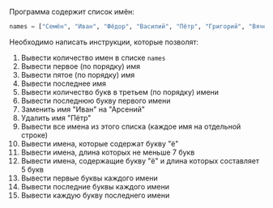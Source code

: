 Программа содержит список имён:

```python
names = ["Семён", "Иван", "Фёдор", "Василий", "Пётр", "Григорий", "Вячеслав"]
```

Необходимо написать инструкции, которые позволят:

1. Вывести количество имен в списке `names`
2. Вывести первое (по порядку) имя
3. Вывести пятое (по порядку) имя
4. Вывести последнее имя
5. Вывести количество букв в третьем (по порядку) имени
6. Вывести последнюю букву первого имени
7. Заменить имя "Иван" на "Арсений"
8. Удалить имя "Пётр" 
9. Вывести все имена из этого списка (каждое имя на отдельной строке)
10. Вывести имена, которые содержат букву "ё"
11. Вывести имена, длина которых не меньше 7 букв
12. Вывести имена, содержащие букву "ё" и длина которых составляет 5 букв
13. Вывести первые буквы каждого имени
14. Вывести последние буквы каждого имени
15. Вывести каждую букву последнего имени
